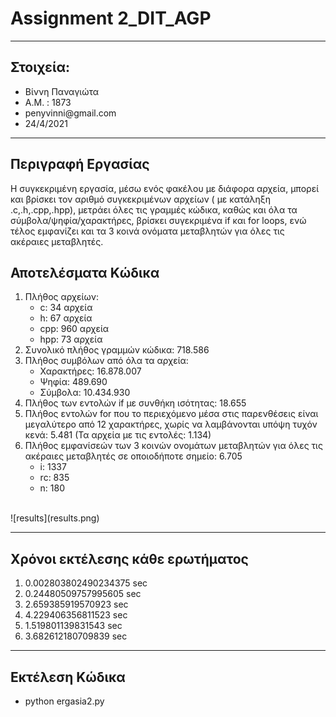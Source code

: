 # **Assignment 2_DIT_AGP**

<hr>

## Στοιχεία:

<ul><li> Βίννη Παναγιώτα </li>
    <li> A.M. : 1873 </li>
    <li> penyvinni@gmail.com </li>
    <li> 24/4/2021 </li> </ul> 
<hr>

## Περιγραφή Εργασίας

<p> Η συγκεκριμένη εργασία, μέσω ενός φακέλου με διάφορα αρχεία, μπορεί και βρίσκει τον αριθμό συγκεκριμένων αρχείων ( με κατάληξη .c,.h,.cpp,.hpp), μετράει όλες τις γραμμές κώδικα, καθώς και όλα τα σύμβολα/ψηφία/χαρακτήρες, βρίσκει συγεκριμένα if και for loops, ενώ τέλος εμφανίζει και τα 3 κοινά ονόματα μεταβλητών για όλες τις ακέραιες μεταβλητές. </p>

## Αποτελέσματα Κώδικα

<ol> 
<li> Πλήθος αρχείων: <ul><li>c: 34 αρχεία</li><li>h: 67 αρχεία</li><li>cpp: 960 αρχεία</li><li>hpp: 73 αρχεία</li></ul></li>
<li> Συνολικό πλήθος γραμμών κώδικα: 718.586 </li>
<li> Πλήθος συμβόλων από όλα τα αρχεία: <ul><li>Χαρακτήρες: 16.878.007</li><li>Ψηφία: 489.690</li><li> Σύμβολα: 10.434.930</li></ul></li>
<li> Πλήθος των εντολών if με συνθήκη ισότητας: 18.655 </li>
<li> Πλήθος εντολών for που το περιεχόμενο μέσα στις παρενθέσεις είναι μεγαλύτερο από 12 χαρακτήρες, χωρίς να λαμβάνονται υπόψη τυχόν κενά: 5.481 (Τα αρχεία με τις εντολές: 1.134)</li>
<li> Πλήθος εμφανίσεών των 3 κοινών ονομάτων μεταβλητών για όλες τις ακέραιες μεταβλητές σε οποιοδήποτε σημείο: 6.705 
  <ul><li>i: 1337</li><li>rc: 835</li><li>n: 180</li> </ul> </li>
</ol>
<br>
![results](results.png)

<hr>

## Χρόνοι εκτέλεσης κάθε ερωτήματος

<ol> 
<li> 0.002803802490234375 sec </li>
<li> 0.24480509757995605 sec </li>
<li> 2.659385919570923 sec </li>
<li> 4.229406356811523 sec</li>
<li> 1.519801139831543 sec </li>
<li> 3.682612180709839 sec </li>
</ol>

<hr>

## Εκτέλεση Κώδικα

- python ergasia2.py
